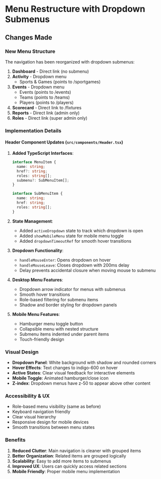 # Menu Restructure with Dropdown Submenus

## Changes Made

### New Menu Structure
The navigation has been reorganized with dropdown submenus:

1. **Dashboard** - Direct link (no submenu)
2. **Activity** - Dropdown menu
   - Sports & Games (points to /sportgames)
3. **Events** - Dropdown menu
   - Events (points to /events)
   - Teams (points to /teams)
   - Players (points to /players)
4. **Scorecard** - Direct link to /fixtures
5. **Reports** - Direct link (admin only)
6. **Roles** - Direct link (super admin only)

### Implementation Details

#### Header Component Updates (`src/components/Header.tsx`)

1. **Added TypeScript Interfaces**:
   ```typescript
   interface MenuItem {
     name: string;
     href?: string;
     roles: string[];
     submenu?: SubMenuItem[];
   }
   
   interface SubMenuItem {
     name: string;
     href: string;
     roles: string[];
   }
   ```

2. **State Management**:
   - Added `activeDropdown` state to track which dropdown is open
   - Added `showMobileMenu` state for mobile menu toggle
   - Added `dropdownTimeoutRef` for smooth hover transitions

3. **Dropdown Functionality**:
   - `handleMouseEnter`: Opens dropdown on hover
   - `handleMouseLeave`: Closes dropdown with 200ms delay
   - Delay prevents accidental closure when moving mouse to submenu

4. **Desktop Menu Features**:
   - Dropdown arrow indicator for menus with submenus
   - Smooth hover transitions
   - Role-based filtering for submenu items
   - Shadow and border styling for dropdown panels

5. **Mobile Menu Features**:
   - Hamburger menu toggle button
   - Collapsible menu with nested structure
   - Submenu items indented under parent items
   - Touch-friendly design

### Visual Design

- **Dropdown Panel**: White background with shadow and rounded corners
- **Hover Effects**: Text changes to indigo-600 on hover
- **Active States**: Clear visual feedback for interactive elements
- **Mobile Toggle**: Animated hamburger/close icon
- **Z-index**: Dropdown menus have z-50 to appear above other content

### Accessibility & UX

- Role-based menu visibility (same as before)
- Keyboard navigation friendly
- Clear visual hierarchy
- Responsive design for mobile devices
- Smooth transitions between menu states

### Benefits

1. **Reduced Clutter**: Main navigation is cleaner with grouped items
2. **Better Organization**: Related items are grouped logically
3. **Scalability**: Easy to add more items to submenus
4. **Improved UX**: Users can quickly access related sections
5. **Mobile Friendly**: Proper mobile menu implementation